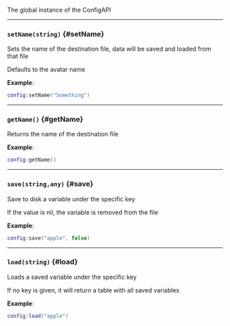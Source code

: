 The global instance of the ConfigAPI

---

### `setName(string)` {#setName}

Sets the name of the destination file, data will be saved and loaded from that file

Defaults to the avatar name

**Example**:

```lua
config:setName("Something")
```

---

### `getName()` {#getName}

Returns the name of the destination file

**Example**:

```lua
config:getName()
```

---

### `save(string,any)` {#save}

Save to disk a variable under the specific key

If the value is nil, the variable is removed from the file

**Example**:

```lua
config:save("apple", false)
```

---

### `load(string)` {#load}

Loads a saved variable under the specific key

If no key is given, it will return a table with all saved variables

**Example**:

```lua
config:load("apple")
```
